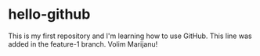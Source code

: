 # hello-github
This is my first repository and I'm learning how to use GitHub.
This line was added in the feature-1 branch.
Volim Marijanu!
